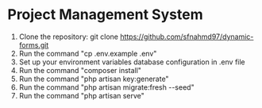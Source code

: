 # Project Management System

1. Clone the repository: git clone https://github.com/sfnahmd97/dynamic-forms.git
2. Run the command "cp .env.example .env"
3. Set up your environment variables database configuration in .env file
5. Run the command "composer install"
6. Run the command "php artisan key:generate"
7. Run the command "php artisan migrate:fresh --seed"
8. Run the command "php artisan serve"
